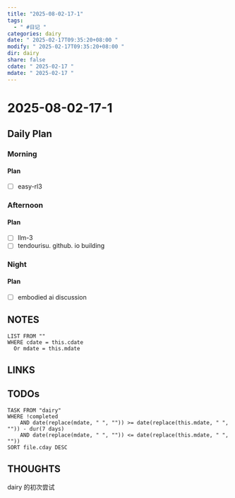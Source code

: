 ```yaml
---
title: "2025-08-02-17-1"
tags:
  - " #日记 "
categories: dairy
date: " 2025-02-17T09:35:20+08:00 "
modify: " 2025-02-17T09:35:20+08:00 "
dir: dairy
share: false
cdate: " 2025-02-17 "
mdate: " 2025-02-17 "
---
```


# 2025-08-02-17-1

## Daily Plan

### Morning

#### Plan

- [ ] easy-rl3

### Afternoon

#### Plan

- [ ] llm-3
- [ ] tendourisu. github. io building

### Night

#### Plan

- [ ] embodied ai discussion

## NOTES

```dataview
LIST FROM "" 
WHERE cdate = this.cdate
  Or mdate = this.mdate
```

## LINKS

## TODOs

```dataview
TASK FROM "dairy" 
WHERE !completed 
	AND date(replace(mdate, " ", "")) >= date(replace(this.mdate, " ", "")) - dur(7 days) 
	AND date(replace(mdate, " ", "")) <= date(replace(this.mdate, " ", ""))
SORT file.cday DESC
```

## THOUGHTS

dairy 的初次尝试
